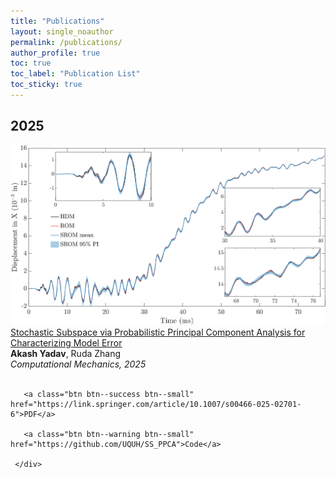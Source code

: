 ```yaml
--- 
title: "Publications" 
layout: single_noauthor 
permalink: /publications/ 
author_profile: true 
toc: true 
toc_label: "Publication List" 
toc_sticky: true 
---
```


## 2025

 <div class="publication">          
   <link rel="stylesheet" href="/assets/css/my.css">         
   <div class="img"><a href="https://link.springer.com/article/10.1007/s00466-025-02701-6"><img class="img_responsive" src="/images/pub/Prediction_disp.png"></a></div>         
   <div class="text">         
     <div class="title"><a id="SS-PPCA" href="https://link.springer.com/article/10.1007/s00466-025-02701-6">Stochastic Subspace via Probabilistic Principal Component Analysis for Characterizing Model Error</a></div>         
     <div class="authors"><strong>Akash Yadav</strong>, Ruda Zhang         
     </div>         
     <div>         
       <em>Computational Mechanics, 2025</em> 
 <br> 
      
 <br>

       <a class="btn btn--success btn--small" href="https://link.springer.com/article/10.1007/s00466-025-02701-6">PDF</a>         
          
       <a class="btn btn--warning btn--small" href="https://github.com/UQUH/SS_PPCA">Code</a>        
         
     </div>         
   </div>         
 </div> 
 <br>

